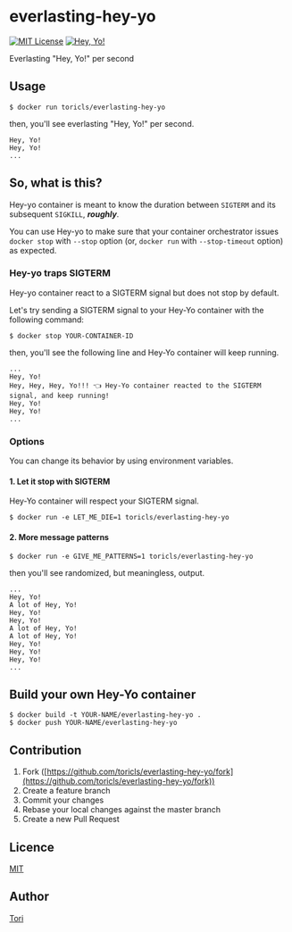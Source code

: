 # everlasting-hey-yo

[![MIT License](https://img.shields.io/badge/license-MIT-blue.svg?style=flat-square)][license]
[![Hey, Yo!](https://img.shields.io/badge/Hey-Yo!-orange.svg?style=flat-square)][hey-yo]

[license]: https://github.com/toricls/everlasting-hey-yo/blob/master/LICENSE
[hey-yo]: https://github.com/topics/hey-yo
Everlasting "Hey, Yo!" per second

## Usage

```shell
$ docker run toricls/everlasting-hey-yo
```

then, you'll see everlasting "Hey, Yo!" per second.

```shell
Hey, Yo!
Hey, Yo!
...
```

## So, what is this?

Hey-yo container is meant to know the duration between `SIGTERM` and its subsequent `SIGKILL`, _**roughly**_.

You can use Hey-yo to make sure that your container orchestrator issues `docker stop` with `--stop` option (or, `docker run` with `--stop-timeout` option) as expected.

### Hey-yo traps SIGTERM

Hey-yo container react to a SIGTERM signal but does not stop by default.

Let's try sending a SIGTERM signal to your Hey-Yo container with the following command:

```shell
$ docker stop YOUR-CONTAINER-ID
```

then, you'll see the following line and Hey-Yo container will keep running.

```shell
...
Hey, Yo!
Hey, Hey, Hey, Yo!!! 👈 Hey-Yo container reacted to the SIGTERM signal, and keep running!
Hey, Yo!
Hey, Yo!
...
```

### Options

You can change its behavior by using environment variables.

#### 1. Let it stop with SIGTERM

Hey-Yo container will respect your SIGTERM signal.

```shell
$ docker run -e LET_ME_DIE=1 toricls/everlasting-hey-yo
```

#### 2. More message patterns

```shell
$ docker run -e GIVE_ME_PATTERNS=1 toricls/everlasting-hey-yo
```

then you'll see randomized, but meaningless, output.

```shell
...
Hey, Yo!
A lot of Hey, Yo!
Hey, Yo!
Hey, Yo!
A lot of Hey, Yo!
A lot of Hey, Yo!
Hey, Yo!
Hey, Yo!
Hey, Yo!
...
```

## Build your own Hey-Yo container

```shell
$ docker build -t YOUR-NAME/everlasting-hey-yo .
$ docker push YOUR-NAME/everlasting-hey-yo
```

## Contribution

1. Fork ([https://github.com/toricls/everlasting-hey-yo/fork](https://github.com/toricls/everlasting-hey-yo/fork))
1. Create a feature branch
1. Commit your changes
1. Rebase your local changes against the master branch
1. Create a new Pull Request

## Licence

[MIT](LICENSE)

## Author

[Tori](https://github.com/toricls)
